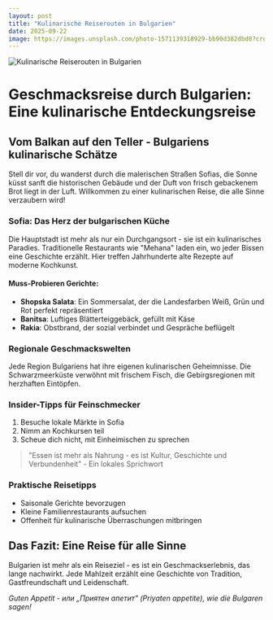 ```yaml
---
layout: post
title: "Kulinarische Reiserouten in Bulgarien"
date: 2025-09-22
image: https://images.unsplash.com/photo-1571139318929-bb90d382dbd8?crop=entropy&cs=tinysrgb&fit=max&fm=jpg&ixid=M3w3OTQ0MzZ8MHwxfHNlYXJjaHwxfHxLdWxpbmFyaXNjaGUlMjBSZWlzZXJvdXRlbiUyMEJ1bGdhcmllbnxlbnwwfDB8fHwxNzU4NTExOTcwfDA&ixlib=rb-4.1.0&q=80&w=1080
---
```


![Kulinarische Reiserouten in Bulgarien](https://images.unsplash.com/photo-1571139318929-bb90d382dbd8?crop=entropy&cs=tinysrgb&fit=max&fm=jpg&ixid=M3w3OTQ0MzZ8MHwxfHNlYXJjaHwxfHxLdWxpbmFyaXNjaGUlMjBSZWlzZXJvdXRlbiUyMEJ1bGdhcmllbnxlbnwwfDB8fHwxNzU4NTExOTcwfDA&ixlib=rb-4.1.0&q=80&w=1080)

# Geschmacksreise durch Bulgarien: Eine kulinarische Entdeckungsreise

## Vom Balkan auf den Teller - Bulgariens kulinarische Schätze

Stell dir vor, du wanderst durch die malerischen Straßen Sofias, die Sonne küsst sanft die historischen Gebäude und der Duft von frisch gebackenem Brot liegt in der Luft. Willkommen zu einer kulinarischen Reise, die alle Sinne verzaubern wird!

### Sofia: Das Herz der bulgarischen Küche

Die Hauptstadt ist mehr als nur ein Durchgangsort - sie ist ein kulinarisches Paradies. Traditionelle Restaurants wie "Mehana" laden ein, wo jeder Bissen eine Geschichte erzählt. Hier treffen Jahrhunderte alte Rezepte auf moderne Kochkunst.

#### Muss-Probieren Gerichte:

- **Shopska Salata**: Ein Sommersalat, der die Landesfarben Weiß, Grün und Rot perfekt repräsentiert
- **Banitsa**: Luftiges Blätterteiggebäck, gefüllt mit Käse
- **Rakia**: Obstbrand, der sozial verbindet und Gespräche beflügelt

### Regionale Geschmackswelten

Jede Region Bulgariens hat ihre eigenen kulinarischen Geheimnisse. Die Schwarzmeerküste verwöhnt mit frischem Fisch, die Gebirgsregionen mit herzhaften Eintöpfen.

### Insider-Tipps für Feinschmecker

1. Besuche lokale Märkte in Sofia
2. Nimm an Kochkursen teil
3. Scheue dich nicht, mit Einheimischen zu sprechen

> "Essen ist mehr als Nahrung - es ist Kultur, Geschichte und Verbundenheit" - Ein lokales Sprichwort

### Praktische Reisetipps

- Saisonale Gerichte bevorzugen
- Kleine Familienrestaurants aufsuchen
- Offenheit für kulinarische Überraschungen mitbringen

## Das Fazit: Eine Reise für alle Sinne

Bulgarien ist mehr als ein Reiseziel - es ist ein Geschmackserlebnis, das lange nachwirkt. Jede Mahlzeit erzählt eine Geschichte von Tradition, Gastfreundschaft und Leidenschaft.

*Guten Appetit - или „Приятен апетит" (Priyaten appetite), wie die Bulgaren sagen!*